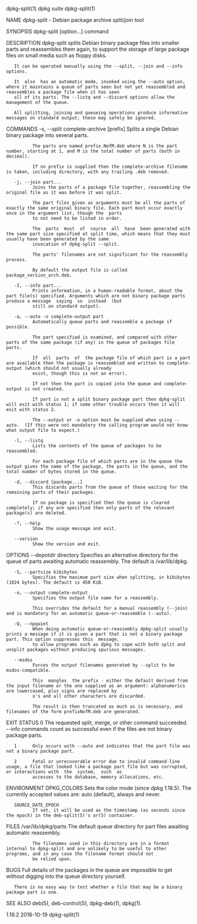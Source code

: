 dpkg-split(1)                                                                           dpkg suite                                                                          dpkg-split(1)

NAME
       dpkg-split - Debian package archive split/join tool

SYNOPSIS
       dpkg-split [option...] command

DESCRIPTION
       dpkg-split splits Debian binary package files into smaller parts and reassembles them again, to support the storage of large package files on small media such as floppy disks.

       It can be operated manually using the --split, --join and --info options.

       It  also  has an automatic mode, invoked using the --auto option, where it maintains a queue of parts seen but not yet reassembled and reassembles a package file when it has seen
       all of its parts. The --listq and --discard options allow the management of the queue.

       All splitting, joining and queueing operations produce informative messages on standard output; these may safely be ignored.

COMMANDS
       -s, --split complete-archive [prefix]
              Splits a single Debian binary package into several parts.

              The parts are named prefix.NofM.deb where N is the part number, starting at 1, and M is the total number of parts (both in decimal).

              If no prefix is supplied then the complete-archive filename is taken, including directory, with any trailing .deb removed.

       -j, --join part...
              Joins the parts of a package file together, reassembling the original file as it was before it was split.

              The part files given as arguments must be all the parts of exactly the same original binary file. Each part must occur exactly once in the argument list, though the  parts
              to not need to be listed in order.

              The  parts  must  of  course  all  have  been generated with the same part size specified at split time, which means that they must usually have been generated by the same
              invocation of dpkg-split --split.

              The parts' filenames are not significant for the reassembly process.

              By default the output file is called package_version_arch.deb.

       -I, --info part...
              Prints information, in a human-readable format, about the part file(s) specified. Arguments which are not binary package parts produce a message  saying  so  instead  (but
              still on standard output).

       -a, --auto -o complete-output part
              Automatically queue parts and reassemble a package if possible.

              The part specified is examined, and compared with other parts of the same package (if any) in the queue of packages file parts.

              If  all  parts  of  the package file of which part is a part are available then the package is reassembled and written to complete-output (which should not usually already
              exist, though this is not an error).

              If not then the part is copied into the queue and complete-output is not created.

              If part is not a split binary package part then dpkg-split will exit with status 1; if some other trouble occurs then it will exit with status 2.

              The --output or -o option must be supplied when using --auto.  (If this were not mandatory the calling program would not know what output file to expect.)

       -l, --listq
              Lists the contents of the queue of packages to be reassembled.

              For each package file of which parts are in the queue the output gives the name of the package, the parts in the queue, and the total number of bytes stored in the queue.

       -d, --discard [package...]
              This discards parts from the queue of those waiting for the remaining parts of their packages.

              If no package is specified then the queue is cleared completely; if any are specified then only parts of the relevant package(s) are deleted.

       -?, --help
              Show the usage message and exit.

       --version
              Show the version and exit.

OPTIONS
       --depotdir directory
              Specifies an alternative directory for the queue of parts awaiting automatic reassembly. The default is /var/lib/dpkg.

       -S, --partsize kibibytes
              Specifies the maximum part size when splitting, in kibibytes (1024 bytes). The default is 450 KiB.

       -o, --output complete-output
              Specifies the output file name for a reassembly.

              This overrides the default for a manual reassembly (--join) and is mandatory for an automatic queue-or-reassemble (--auto).

       -Q, --npquiet
              When doing automatic queue-or-reassembly dpkg-split usually prints a message if it is given a part that is not a binary package part. This option suppresses this  message,
              to allow programs such as dpkg to cope with both split and unsplit packages without producing spurious messages.

       --msdos
              Forces the output filenames generated by --split to be msdos-compatible.

              This  mangles  the prefix - either the default derived from the input filename or the one supplied as an argument: alphanumerics are lowercased, plus signs are replaced by
              x's and all other characters are discarded.

              The result is then truncated as much as is necessary, and filenames of the form prefixNofM.deb are generated.

EXIT STATUS
       0      The requested split, merge, or other command succeeded.  --info commands count as successful even if the files are not binary package parts.

       1      Only occurs with --auto and indicates that the part file was not a binary package part.

       2      Fatal or unrecoverable error due to invalid command-line usage, a file that looked like a package part file but was corrupted, or interactions with  the  system,  such  as
              accesses to the database, memory allocations, etc.

ENVIRONMENT
       DPKG_COLORS
              Sets the color mode (since dpkg 1.18.5).  The currently accepted values are: auto (default), always and never.

       SOURCE_DATE_EPOCH
              If set, it will be used as the timestamp (as seconds since the epoch) in the deb-split(5)'s ar(5) container.

FILES
       /var/lib/dpkg/parts
              The default queue directory for part files awaiting automatic reassembly.

              The filenames used in this directory are in a format internal to dpkg-split and are unlikely to be useful to other programs, and in any case the filename format should not
              be relied upon.

BUGS
       Full details of the packages in the queue are impossible to get without digging into the queue directory yourself.

       There is no easy way to test whether a file that may be a binary package part is one.

SEE ALSO
       deb(5), deb-control(5), dpkg-deb(1), dpkg(1).

1.19.2                                                                                  2018-10-19                                                                          dpkg-split(1)
